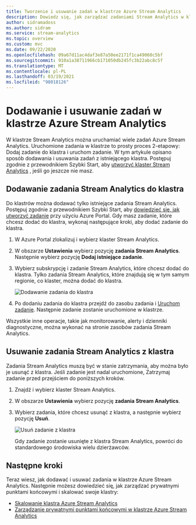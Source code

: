 ```yaml
---
title: Tworzenie i usuwanie zadań w klastrze Azure Stream Analytics
description: Dowiedz się, jak zarządzać zadaniami Stream Analytics w klastrze Azure Stream Analytics
author: sidramadoss
ms.author: sidram
ms.service: stream-analytics
ms.topic: overview
ms.custom: mvc
ms.date: 09/22/2020
ms.openlocfilehash: 09a67d11ac4daf3e87a50ee2171f1ca49060c5bf
ms.sourcegitcommit: 910a1a38711966cb171050db245fc3b22abc8c5f
ms.translationtype: MT
ms.contentlocale: pl-PL
ms.lasthandoff: 03/19/2021
ms.locfileid: "98018126"
---
```

# <a name="add-and-remove-jobs-in-an-azure-stream-analytics-cluster"></a>Dodawanie i usuwanie zadań w klastrze Azure Stream Analytics

W klastrze Stream Analytics można uruchamiać wiele zadań Azure Stream Analytics. Uruchomione zadania w klastrze to prosty proces 2-etapowy: Dodaj zadanie do klastra i uruchom zadanie. W tym artykule opisano sposób dodawania i usuwania zadań z istniejącego klastra. Postępuj zgodnie z przewodnikiem Szybki Start, aby [utworzyć klaster Stream Analytics](create-cluster.md) , jeśli go jeszcze nie masz.

## <a name="add-a-stream-analytics-job-to-a-cluster"></a>Dodawanie zadania Stream Analytics do klastra

Do klastrów można dodawać tylko istniejące zadania Stream Analytics. Postępuj zgodnie z przewodnikiem Szybki Start, aby [dowiedzieć się, jak utworzyć zadanie](stream-analytics-quick-create-portal.md) przy użyciu Azure Portal. Gdy masz zadanie, które chcesz dodać do klastra, wykonaj następujące kroki, aby dodać zadanie do klastra.

1. W Azure Portal zlokalizuj i wybierz klaster Stream Analytics.

1. W obszarze **Ustawienia** wybierz pozycję **zadania Stream Analytics**. Następnie wybierz pozycję **Dodaj istniejące zadanie**.

1. Wybierz subskrypcję i zadanie Stream Analytics, które chcesz dodać do klastra. Tylko zadania Stream Analytics, które znajdują się w tym samym regionie, co klaster, można dodać do klastra.

   ![Dodawanie zadania do klastra](./media/manage-jobs-cluster/add-job.png)

1. Po dodaniu zadania do klastra przejdź do zasobu zadania i [Uruchom zadanie](start-job.md#azure-portal). Następnie zadanie zostanie uruchomione w klastrze.

Wszystkie inne operacje, takie jak monitorowanie, alerty i dzienniki diagnostyczne, można wykonać na stronie zasobów zadania Stream Analytics.

## <a name="remove-a-stream-analytics-job-from-a-cluster"></a>Usuwanie zadania Stream Analytics z klastra

Zadania Stream Analytics muszą być w stanie zatrzymania, aby można było je usunąć z klastra. Jeśli zadanie jest nadal uruchomione, Zatrzymaj zadanie przed przejściem do poniższych kroków.

1. Znajdź i wybierz klaster Stream Analytics.

1. W obszarze **Ustawienia** wybierz pozycję **zadania Stream Analytics**.

1. Wybierz zadania, które chcesz usunąć z klastra, a następnie wybierz pozycję **Usuń**.

   ![Usuń zadanie z klastra](./media/manage-jobs-cluster/remove-job.png)

   Gdy zadanie zostanie usunięte z klastra Stream Analytics, powróci do standardowego środowiska wielu dzierżawców.

## <a name="next-steps"></a>Następne kroki

Teraz wiesz, jak dodawać i usuwać zadania w klastrze Azure Stream Analytics. Następnie możesz dowiedzieć się, jak zarządzać prywatnymi punktami końcowymi i skalować swoje klastry:

* [Skalowanie klastra Azure Stream Analytics](scale-cluster.md)
* [Zarządzanie prywatnymi punktami końcowymi w klastrze Azure Stream Analytics](private-endpoints.md)
